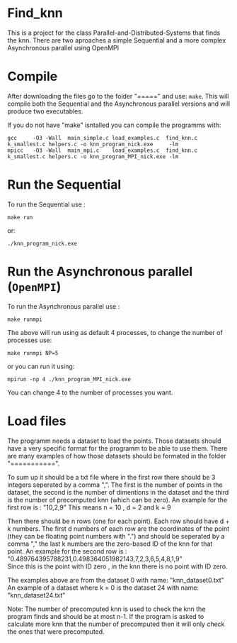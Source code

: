 # Find_knn
This is a project for the class Parallel-and-Distributed-Systems that finds the knn.
There are two aproaches a simple Sequential and a more complex Asynchronous parallel using OpenMPI

# Compile 

After downloading the files go to the folder "=====" and use: ```make```.
This will compile both the Sequential and the Asynchronous parallel versions and will produce two executables.

If you do not have "make" isntalled you can compile the programms with:

```
gcc     -O3 -Wall  main_simple.c load_examples.c  find_knn.c  k_smallest.c helpers.c -o knn_program_nick.exe  	 -lm
mpicc   -O3 -Wall  main_mpi.c 	 load_examples.c  find_knn.c  k_smallest.c helpers.c -o knn_program_MPI_nick.exe -lm
```

# Run the Sequential

To run the Sequential use : 
```
make run
```

or:
```
./knn_program_nick.exe 
```

# Run the Asynchronous parallel (```OpenMPI```)

To run the Asynchronous parallel use : 
```
make runmpi
```

The above will run using as default 4 processes, to change the number of processes use:
```
make runmpi NP=5
```

or you can run it using:
```
mpirun -np 4 ./knn_program_MPI_nick.exe 
```
You can change 4 to the number of processes you want.


# Load files

The programm needs a dataset to load the points. Those datasets should have a very specific format for the programm to be able to use them.
There are many examples of how those datasets should be formated in the folder "===========".


To sum up it should be a txt file where in the first row there should be 3 integers seperated by a comma ",".
The first is the number of points in the dataset, the second is the number of dimentions in the dataset and the third is the number of precomputed knn (which can be zero).
An example for the first row is : "10,2,9" This means n = 10 , d = 2 and k = 9 

Then there should be n rows (one for each point). Each row should have d + k numbers.
The first d numbers of each row are the coordinates of the point (they can be floating point numbers with ".") and should be seperated by a comma "," the last k numbers are the zero-based ID of the knn for that point.
An example for the second row is : "0.489764395788231,0.498364051982143,7,2,3,6,5,4,8,1,9"  
Since this is the point with ID zero , in the knn there is no point with ID zero.

The examples above are from the dataset 0 with name: "knn_dataset0.txt" 
An example of a dataset where k = 0 is the dataset 24 with name: "knn_dataset24.txt" 

Note:
The number of precomputed knn is used to check the knn the program finds and should be at most n-1. If the program is asked to calculate more knn that the number of precomputed then it will only check the ones that were precomputed.




